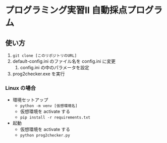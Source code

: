 # プログラミング実習II 自動採点プログラム
## 使い方
1. `git clone [このリポジトリのURL]`
2. default-config.ini のファイル名を config.ini に変更
   1. config.ini の中のパラメータを設定
3. prog2checker.exe を実行

### Linux の場合
- 環境セットアップ
  - `python -m venv [仮想環境名]`
  - 仮想環境を activate する
  - `pip install -r requirements.txt`
- 起動
  - 仮想環境を activate する
  - `python prog2checker.py`
